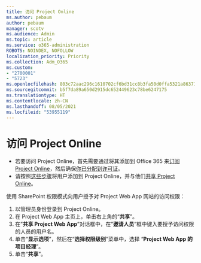 ```yaml
---
title: 访问 Project Online
ms.author: pebaum
author: pebaum
manager: scotv
ms.audience: Admin
ms.topic: article
ms.service: o365-administration
ROBOTS: NOINDEX, NOFOLLOW
localization_priority: Priority
ms.collection: Adm_O365
ms.custom:
- "2700001"
- "5723"
ms.openlocfilehash: 803c72aac296c1610702cf6bd31cc8b3fa50d0ffa5321a8637186992bd51de3f
ms.sourcegitcommit: b5f7da89a650d2915dc652449623c78be6247175
ms.translationtype: HT
ms.contentlocale: zh-CN
ms.lasthandoff: 08/05/2021
ms.locfileid: "53955119"
---
```

# <a name="access-project-online"></a>访问 Project Online

- 若要访问 Project Online，首先需要通过将其添加到 Office 365 来[订阅 Project Online](https://docs.microsoft.com/ProjectOnline/get-started-with-project-online)，然后确保[你已分配到许可证](https://docs.microsoft.com/ProjectOnline/step-1-sign-up-for-project-online#next-make-sure-you-can-get-in)。
- 请按照[这些步骤](https://docs.microsoft.com/ProjectOnline/step-2-add-people-to-project-online)将用户添加到 Project Online，并与他们[共享 Project Online](https://docs.microsoft.com/ProjectOnline/step-2-add-people-to-project-online#4-finally-share-project-online-with-the-people-you-added)。

使用 SharePoint 权限模式向用户授予对 Project Web App 网站的访问权限：

1. 以管理员身份登录到 Project Online。
2. 在 Project Web App 主页上，单击右上角的“**共享**”。
3. 在”**共享 Project Web App**”对话框中，在”**邀请人员**”框中键入要授予访问权限的人员的用户名。
4. 单击“**显示选项**”，然后在“**选择权限级别**”菜单中，选择 “**Project Web App 的项目经理**”。
5. 单击“**共享**”。
